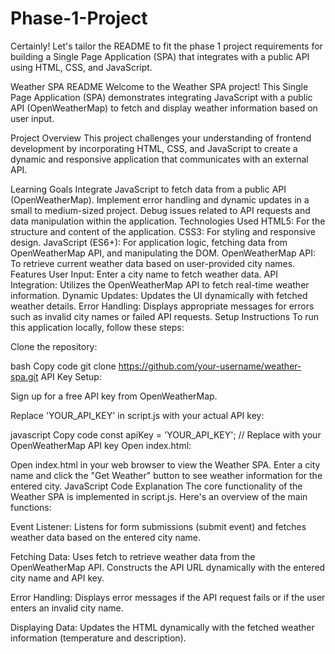 # Phase-1-Project
Certainly! Let's tailor the README to fit the phase 1 project requirements for building a Single Page Application (SPA) that integrates with a public API using HTML, CSS, and JavaScript.

Weather SPA README
Welcome to the Weather SPA project! This Single Page Application (SPA) demonstrates integrating JavaScript with a public API (OpenWeatherMap) to fetch and display weather information based on user input.

Project Overview
This project challenges your understanding of frontend development by incorporating HTML, CSS, and JavaScript to create a dynamic and responsive application that communicates with an external API.

Learning Goals
Integrate JavaScript to fetch data from a public API (OpenWeatherMap).
Implement error handling and dynamic updates in a small to medium-sized project.
Debug issues related to API requests and data manipulation within the application.
Technologies Used
HTML5: For the structure and content of the application.
CSS3: For styling and responsive design.
JavaScript (ES6+): For application logic, fetching data from OpenWeatherMap API, and manipulating the DOM.
OpenWeatherMap API: To retrieve current weather data based on user-provided city names.
Features
User Input: Enter a city name to fetch weather data.
API Integration: Utilizes the OpenWeatherMap API to fetch real-time weather information.
Dynamic Updates: Updates the UI dynamically with fetched weather details.
Error Handling: Displays appropriate messages for errors such as invalid city names or failed API requests.
Setup Instructions
To run this application locally, follow these steps:

Clone the repository:

bash
Copy code
git clone https://github.com/your-username/weather-spa.git
API Key Setup:

Sign up for a free API key from OpenWeatherMap.

Replace 'YOUR_API_KEY' in script.js with your actual API key:

javascript
Copy code
const apiKey = 'YOUR_API_KEY'; // Replace with your OpenWeatherMap API key
Open index.html:

Open index.html in your web browser to view the Weather SPA.
Enter a city name and click the "Get Weather" button to see weather information for the entered city.
JavaScript Code Explanation
The core functionality of the Weather SPA is implemented in script.js. Here's an overview of the main functions:

Event Listener: Listens for form submissions (submit event) and fetches weather data based on the entered city name.

Fetching Data: Uses fetch to retrieve weather data from the OpenWeatherMap API. Constructs the API URL dynamically with the entered city name and API key.

Error Handling: Displays error messages if the API request fails or if the user enters an invalid city name.

Displaying Data: Updates the HTML dynamically with the fetched weather information (temperature and description).